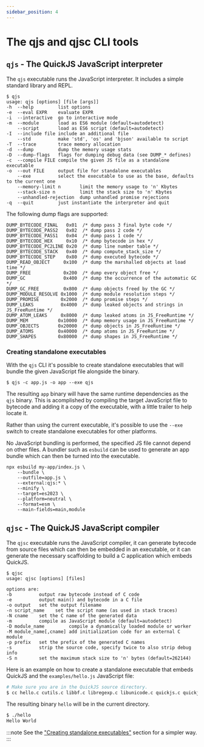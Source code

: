 ```yaml
---
sidebar_position: 4
---
```


# The qjs and qjsc CLI tools

## `qjs` - The QuickJS JavaScript interpreter

The `qjs` executable runs the JavaScript interpreter. It includes a simple standard
library and REPL.

```
$ qjs
usage: qjs [options] [file [args]]
-h  --help         list options
-e  --eval EXPR    evaluate EXPR
-i  --interactive  go to interactive mode
-m  --module       load as ES6 module (default=autodetect)
    --script       load as ES6 script (default=autodetect)
-I  --include file include an additional file
    --std          make 'std', 'os' and 'bjson' available to script
-T  --trace        trace memory allocation
-d  --dump         dump the memory usage stats
-D  --dump-flags   flags for dumping debug data (see DUMP_* defines)
-c  --compile FILE compile the given JS file as a standalone executable
-o  --out FILE     output file for standalone executables
    --exe          select the executable to use as the base, defaults to the current one
    --memory-limit n       limit the memory usage to 'n' Kbytes
    --stack-size n         limit the stack size to 'n' Kbytes
    --unhandled-rejection  dump unhandled promise rejections
-q  --quit         just instantiate the interpreter and quit
```

The following dump flags are supported:

```
DUMP_BYTECODE_FINAL   0x01  /* dump pass 3 final byte code */
DUMP_BYTECODE_PASS2   0x02  /* dump pass 2 code */
DUMP_BYTECODE_PASS1   0x04  /* dump pass 1 code */
DUMP_BYTECODE_HEX     0x10  /* dump bytecode in hex */
DUMP_BYTECODE_PC2LINE 0x20  /* dump line number table */
DUMP_BYTECODE_STACK   0x40  /* dump compute_stack_size */
DUMP_BYTECODE_STEP    0x80  /* dump executed bytecode */
DUMP_READ_OBJECT     0x100  /* dump the marshalled objects at load time */
DUMP_FREE            0x200  /* dump every object free */
DUMP_GC              0x400  /* dump the occurrence of the automatic GC */
DUMP_GC_FREE         0x800  /* dump objects freed by the GC */
DUMP_MODULE_RESOLVE 0x1000  /* dump module resolution steps */
DUMP_PROMISE        0x2000  /* dump promise steps */
DUMP_LEAKS          0x4000  /* dump leaked objects and strings in JS_FreeRuntime */
DUMP_ATOM_LEAKS     0x8000  /* dump leaked atoms in JS_FreeRuntime */
DUMP_MEM           0x10000  /* dump memory usage in JS_FreeRuntime */
DUMP_OBJECTS       0x20000  /* dump objects in JS_FreeRuntime */
DUMP_ATOMS         0x40000  /* dump atoms in JS_FreeRuntime */
DUMP_SHAPES        0x80000  /* dump shapes in JS_FreeRuntime */
```

### Creating standalone executables

With the `qjs` CLI it's possible to create standalone executables that will bundle the given JavaScript file
alongside the binary.

```
$ qjs -c app.js -o app --exe qjs
```

The resulting `app` binary will have the same runtime dependencies as the `qjs` binary. This is acomplished
by compiling the target JavaScript file to bytecode and adding it a copy of the executable, with a little
trailer to help locate it.

Rather than using the current executable, it's possible to use the `--exe` switch to create standalone
executables for other platforms.

No JavaScript bundling is performed, the specified JS file cannot depend on other files. A bundler such
as `esbuild` can be used to generate an app bundle which can then be turned into the executable.

```
npx esbuild my-app/index.js \
    --bundle \
    --outfile=app.js \
    --external:qjs:* \
    --minify \
    --target=es2023 \
    --platform=neutral \
    --format=esm \
    --main-fields=main,module
```

## `qjsc` - The QuickJS JavaScript compiler

The `qjsc` executable runs the JavaScript compiler, it can generate bytecode from
source files which can then be embedded in an executable, or it can generate the necessary
scaffolding to build a C application which embeds QuickJS.

```
$ qjsc
usage: qjsc [options] [files]

options are:
-b          output raw bytecode instead of C code
-e          output main() and bytecode in a C file
-o output   set the output filename
-n script_name    set the script name (as used in stack traces)
-N cname    set the C name of the generated data
-m          compile as JavaScript module (default=autodetect)
-D module_name         compile a dynamically loaded module or worker
-M module_name[,cname] add initialization code for an external C module
-p prefix   set the prefix of the generated C names
-s          strip the source code, specify twice to also strip debug info
-S n        set the maximum stack size to 'n' bytes (default=262144)
```

Here is an example on how to create a standalone executable that embeds QuickJS
and the `examples/hello.js` JavaScript file:

```bash
# Make sure you are in the QuickJS source directory.
$ cc hello.c cutils.c libbf.c libregexp.c libunicode.c quickjs.c quickjs-libc.c -I. -o hello
```

The resulting binary `hello` will be in the current directory.

```bash
$ ./hello
Hello World
```

:::note
See the ["Creating standalone executables"](#creating-standalone-executables) section for a simpler way.
:::
